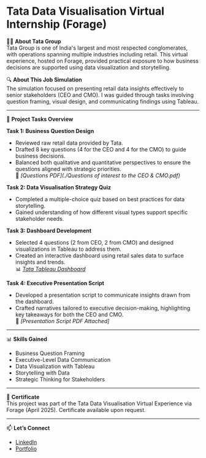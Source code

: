 # Tata Data Visualisation Virtual Internship (Forage)

🧑‍💼 **About Tata Group**  
Tata Group is one of India's largest and most respected conglomerates, with operations spanning multiple industries including retail. This virtual experience, hosted on Forage, provided practical exposure to how business decisions are supported using data visualization and storytelling.

🔍 **About This Job Simulation**  
The simulation focused on presenting retail data insights effectively to senior stakeholders (CEO and CMO). I was guided through tasks involving question framing, visual design, and communicating findings using Tableau.

---

📂 **Project Tasks Overview**

**Task 1: Business Question Design**  
- Reviewed raw retail data provided by Tata.  
- Drafted 8 key questions (4 for the CEO and 4 for the CMO) to guide business decisions.  
- Balanced both qualitative and quantitative perspectives to ensure the questions aligned with strategic priorities.  
📄 *[Questions PDF](./Questions of interest to the CEO & CMO.pdf)*

**Task 2: Data Visualisation Strategy Quiz**  
- Completed a multiple-choice quiz based on best practices for data storytelling.  
- Gained understanding of how different visual types support specific stakeholder needs.

**Task 3: Dashboard Development**  
- Selected 4 questions (2 from CEO, 2 from CMO) and designed visualizations in Tableau to address them.  
- Created an interactive dashboard using retail sales data to surface insights and trends.  
📊 *[Tata Tableau Dashboard](https://public.tableau.com/views/TATA-RetailAnalysis/Dashboard1)*

**Task 4: Executive Presentation Script**  
- Developed a presentation script to communicate insights drawn from the dashboard.  
- Crafted narratives tailored to executive decision-making, highlighting key takeaways for both the CEO and CMO.  
🎤 *[Presentation Script PDF Attached]*

---

📊 **Skills Gained**
- Business Question Framing  
- Executive-Level Data Communication  
- Data Visualization with Tableau  
- Storytelling with Data  
- Strategic Thinking for Stakeholders
  
---

📜 **Certificate**  
This project was part of the Tata Data Visualisation Virtual Experience via Forage (April 2025). Certificate available upon request.

---

📫 **Let’s Connect**  
- [LinkedIn](https://linkedin.com/in/ananyajayaprakash1308)  
- [Portfolio](https://github.com/ananyajayaprakash13/portfolio)
